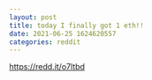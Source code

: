 ```yaml
--- 
layout: post 
title: today I finally got 1 eth!! 
date: 2021-06-25 1624620557 
categories: reddit 
--- 
```

https://redd.it/o7ltbd
